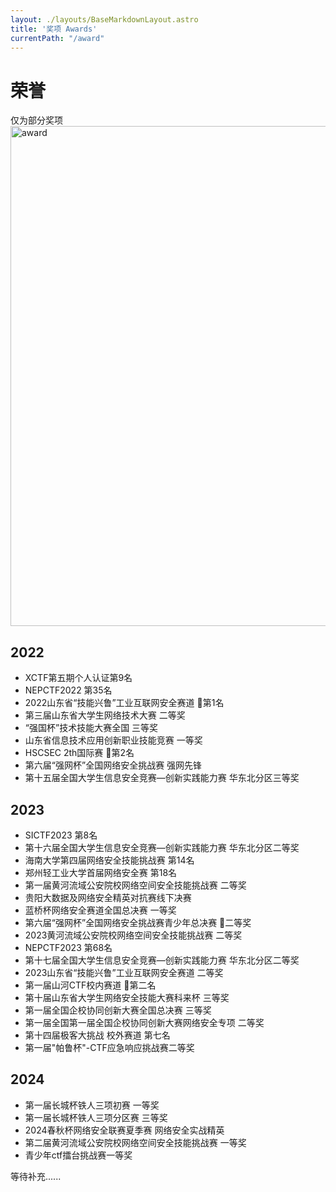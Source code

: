 ```yaml
---
layout: ./layouts/BaseMarkdownLayout.astro
title: '奖项 Awards'
currentPath: "/award"
---
```


<style>
.content ul, .content ol {
    line-height: 1.2 ;
    margin-bottom: 1.2em ; 
}

.content li {
    margin-bottom: 0.6em ;
}

img {
    width: 800px;
    height: auto;
}

</style>



# 荣誉
仅为部分奖项
![award](</award_1.jpg>)

## 2022
- XCTF第五期个人认证第9名
- NEPCTF2022 第35名
- 2022山东省“技能兴鲁”工业互联网安全赛道 🥇第1名
- 第三届山东省大学生网络技术大赛 二等奖
- “强国杯”技术技能大赛全国 三等奖
- 山东省信息技术应用创新职业技能竞赛 一等奖
- HSCSEC 2th国际赛 🥈第2名
- 第六届“强网杯”全国网络安全挑战赛 强网先锋
- 第十五届全国大学生信息安全竞赛—创新实践能力赛 华东北分区三等奖

## 2023
- SICTF2023 第8名
- 第十六届全国大学生信息安全竞赛—创新实践能力赛 华东北分区二等奖
- 海南大学第四届网络安全技能挑战赛 第14名
- 郑州轻工业大学首届网络安全赛 第18名
- 第一届黄河流域公安院校网络空间安全技能挑战赛 二等奖
- 贵阳大数据及网络安全精英对抗赛线下决赛
- 蓝桥杯网络安全赛道全国总决赛 一等奖
- 第六届“强网杯”全国网络安全挑战赛青少年总决赛 🥈二等奖
- 2023黄河流域公安院校网络空间安全技能挑战赛 二等奖
- NEPCTF2023 第68名
- 第十七届全国大学生信息安全竞赛—创新实践能力赛 华东北分区二等奖
- 2023山东省“技能兴鲁”工业互联网安全赛道  二等奖
- 第一届山河CTF校内赛道 🥈第二名
- 第十届山东省大学生网络安全技能大赛科来杯 三等奖
- 第一届全国企校协同创新大赛全国总决赛 三等奖
- 第一届全国第一届全国企校协同创新大赛网络安全专项 二等奖
- 第十四届极客大挑战 校外赛道 第七名
- 第一届"帕鲁杯"-CTF应急响应挑战赛二等奖

## 2024
- 第一届长城杯铁人三项初赛 一等奖
- 第一届长城杯铁人三项分区赛 三等奖
- 2024春秋杯网络安全联赛夏季赛 网络安全实战精英
- 第二届黄河流域公安院校网络空间安全技能挑战赛 一等奖
- 青少年ctf擂台挑战赛一等奖

等待补充......
